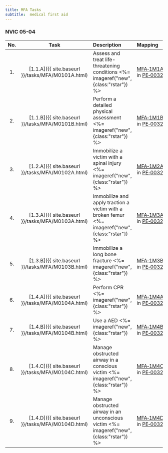 ```yaml
---
title: MFA Tasks
subtitle:  medical first aid
---
```




### NVIC 05-04

| No.   | Task | Description | Mapping |
|:-----:|:----:|:------------|:-------|
| 1. | [1.1.A]({{ site.baseurl }}/tasks/MFA/M0101A.html) | Assess and treat life-threatening conditions <%= imageref("new", {class:"rstar"}) %>  | [MFA‑1M1A](MFA-1M1A) in [PE‑0032](PE-0032)|
| 2. | [1.1.B]({{ site.baseurl }}/tasks/MFA/M0101B.html) | Perform a detailed physical assessment <%= imageref("new", {class:"rstar"}) %>  | [MFA‑1M1B](MFA-1M1B) in [PE‑0032](PE-0032)|
| 3. | [1.2.A]({{ site.baseurl }}/tasks/MFA/M0102A.html) | Immobilize a victim with a spinal injury <%= imageref("new", {class:"rstar"}) %>  | [MFA‑1M2A](MFA-1M2A) in [PE‑0032](PE-0032)|
| 4. | [1.3.A]({{ site.baseurl }}/tasks/MFA/M0103A.html) | Immobilize and apply traction a victim with a broken femur <%= imageref("new", {class:"rstar"}) %>  | [MFA‑1M3A](MFA-1M3A) in [PE‑0032](PE-0032)|
| 5. | [1.3.B]({{ site.baseurl }}/tasks/MFA/M0103B.html) | Immobilize a long bone fracture <%= imageref("new", {class:"rstar"}) %>  | [MFA‑1M3B](MFA-1M3B) in [PE‑0032](PE-0032)|
| 6. | [1.4.A]({{ site.baseurl }}/tasks/MFA/M0104A.html) | Perform CPR <%= imageref("new", {class:"rstar"}) %>  | [MFA‑1M4A](MFA-1M4A) in [PE‑0032](PE-0032)|
| 7. | [1.4.B]({{ site.baseurl }}/tasks/MFA/M0104B.html) | Use a AED <%= imageref("new", {class:"rstar"}) %>  | [MFA‑1M4B](MFA-1M4B) in [PE‑0032](PE-0032)|
| 8. | [1.4.C]({{ site.baseurl }}/tasks/MFA/M0104C.html) | Manage obstructed airway in a conscious victim <%= imageref("new", {class:"rstar"}) %>  | [MFA‑1M4C](MFA-1M4C) in [PE‑0032](PE-0032)|
| 9. | [1.4.D]({{ site.baseurl }}/tasks/MFA/M0104D.html) | Manage obstructed airway in an unconscious victim <%= imageref("new", {class:"rstar"}) %>  | [MFA‑1M4D](MFA-1M4D) in [PE‑0032](PE-0032)|
